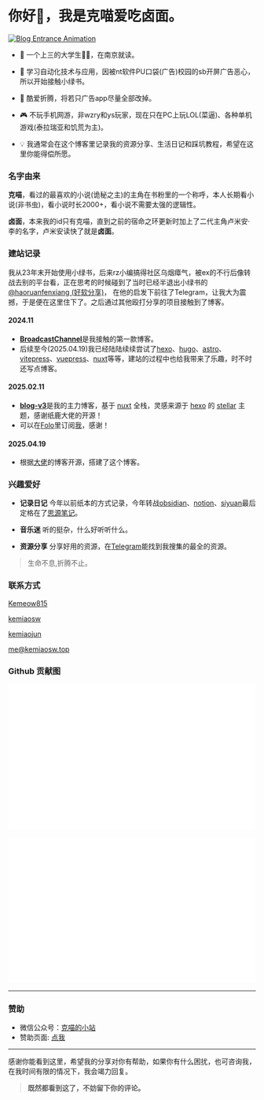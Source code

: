 # 你好👋，我是克喵爱吃卤面。

<div className="text-center my-5">
  <a href="https://blog-v3.kemeow.top/" target="_blank" rel="noopener">
    <img
      src="https://media.giphy.com/media/SWoSkN6DxTszqIKEqv/giphy.gif"
      alt="Blog Entrance Animation"
      className="max-w-full h-[275px] inline-block rounded-lg"
    />
  </a>
</div>

- 🧑 一个上三的大学生🐂🐴，在南京就读。

- 🐛 学习自动化技术与应用，因被nt软件PU口袋(广告)校园的sb开屏广告恶心，所以开始接触小绿书。

- 🤯 酷爱折腾，将若只广告app尽量全部改掉。

- 🎮 不玩手机网游，非wzry和ys玩家，现在只在PC上玩LOL(菜逼)、各种单机游戏(泰拉瑞亚和饥荒为主)。

- 💡 我通常会在这个博客里记录我的资源分享、生活日记和踩坑教程，希望在这里你能得偿所愿。

### 名字由来

**克喵**，看过的最喜欢的小说(诡秘之主)的主角在书粉里的一个称呼，本人长期看小说(非书虫)，看小说时长2000+，看小说不需要太强的逻辑性。

**卤面**，本来我的id只有克喵，直到之前的宿命之环更新时加上了二代主角卢米安·李的名字，卢米安读快了就是**卤面**。

### 建站记录

我从23年末开始使用小绿书，后来rz小编搞得社区乌烟瘴气，被ex的不行后像转战去别的平台看，正在思考的时候碰到了当时已经半退出小绿书的[@haoruanfenxiang (好软分享)](https://t.me/haoruanfenxiang)，
在他的启发下前往了Telegram，让我大为震撼，于是便在这里住下了。之后通过其他殴打分享的项目接触到了博客。

#### 2024.11
- [**BroadcastChannel**](https://github.com/ccbikai/BroadcastChannel)是我接触的第一款博客。
- 后续至今(2025.04.19)我已经陆陆续续尝试了[hexo](https://hexo.io/zh-cn/)、[hugo](https://gohugo.io/)、[astro](https://astro.build/)、[vitepress](https://vitepress.dev/)、[vuepress](https://vuepress.vuejs.org/)、[nuxt](https://nuxt.com/)等等，建站的过程中也给我带来了乐趣，时不时还写点博客。

#### 2025.02.11
- [**blog-v3**](https://github.com/L33Z22L11/blog-v3)是我的主力博客，基于 [nuxt](https://nuxt.com/) 全栈，灵感来源于 [hexo](https://hexo.io/zh-cn/) 的 [stellar](https://github.com/xaoxuu/hexo-theme-stellar) 主题，感谢纸鹿大佬的开源！
- 可以在[Folo](https://app.follow.is/timeline/view-0/all/pending)里订阅[我](https://app.follow.is/share/feeds/135622467121437696)，感谢！

#### 2025.04.19
- 根据[大佬](https://github.com/kuizuo)的博客开源，搭建了这个博客。

### 兴趣爱好

- **记录日记** 今年以前纸本的方式记录，今年转战[obsidian](https://obsidian.md/)、[notion](https://www.notion.com/)、[siyuan](https://b3log.org/siyuan/?lang=cn)最后定格在了[思源笔记](https://b3log.org/siyuan/?lang=cn)。

- **音乐迷** 听的挺杂，什么好听听什么。

- **资源分享** 分享好用的资源，在[Telegram](https://t.me/kemiaofx_me)能找到我搜集的最全的资源。

> 生命不息,折腾不止。

### 联系方式

<p style={{ display: 'flex', 'align-items': 'center', gap: '0.5rem' }}>
  <Icon icon="ri:github-line" width="20" heigth="20" />
  <a href={social.github.href} target="_blank">Kemeow815</a>
</p>

<p style={{ display: 'flex', 'align-items': 'center', gap: '0.5rem' }}>
  <Icon icon="ri:twitter-x-line" width="20" heigth="20" />
  <a href={social.x.href} target="_blank">kemiaosw</a>
</p>

<p style={{ display: 'flex', 'align-items': 'center', gap: '0.5rem' }}>
  <Icon icon="ri:telegram-line" width="20" heigth="20" />
  <a href={social.telegram.href} target="_blank">kemiaojun</a>
</p>

<p style={{ display: 'flex', 'align-items': 'center', gap: '0.5rem' }}>
  <Icon icon="ri:mail-open-line" width="20" heigth="20" />
  <a href={social.email.href} target="_blank">me@kemiaosw.top</a>
</p>

### Github 贡献图

![](https://raw.githubusercontent.com/Kemeow815/github-stats/master/generated/overview.svg#gh-light-mode-only)

![](https://raw.githubusercontent.com/Kemeow815/github-stats/master/generated/languages.svg#gh-light-mode-only)

---

### 赞助

- 微信公众号：[克喵的小站](https://wechat.kemeow.top/)
- 赞助页面: [点我](https://donate.kemeow.top/)

---

感谢你能看到这里，希望我的分享对你有帮助，如果你有什么困扰，也可咨询我，在我时间有限的情况下，我会竭力回复。

> **既然都看到这了，不妨留下你的评论。**